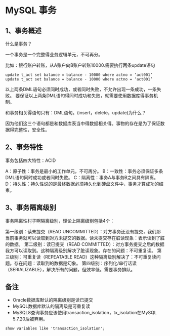 # MySQL 事务

## 1、事务概述

什么是事务？

一个事务是一个完整得业务逻辑单元，不可再分。

比如：银行账户转账，从A账户向B账户转账10000.需要执行两条update语句
```
update t_act set balance = balance - 10000 where actno = ‘act001’
update t_act set balance = balance - 10000 where actno = ‘act001’
```
以上两条DML语句必须同时成功，或者同时失败，不允许出现一条成功，一条失败。
要保证以上两条DML语句得同时成功和失败，就需要使用数据库得事务机制。

和事务相关得语句只有：DML语句。(insert，delete，update)为什么？

因为他们这三个语句都是和数据库表当中得数据相关得。事物的存在是为了保证数据得完整性，安全性。

## 2、事务特性

事务包括四大特性：ACID

A：原子性：事务是最小的工作单元，不可再分。
B：一致性：事务必须保证多条DML语句同时成功或者同时失败。
C：隔离性：事务A与事务B之间具有隔离。
D：持久性：持久性说的是最终数据必须持久化到硬盘文件中，事务才算成功的结束。

## 3、事务隔离级别

事务隔离性村子啊隔离级别，理论上隔离级别包括4个：

第一级别：读未提交（READ UNCOMMITTED）：对方事务还没有提交，我们那当前事务就可以读取到对方未提交的数据。读未提交存在脏读现象：表示读到了脏的数据。
第二级别：读已提交（READ COMMITTED）：对方事务提交之后的数据我方可以读取到。这种隔离级别解决了脏读现象。存在的问题：不可重复读。
第三级别：可重复读（REPEATABLE READ）这种隔离级别解决了：不可重复读问题。存在问题：读取到的数据是幻象。
第四级别：序列化/串行话读（SERIALIZABLE），解决所有的问题，但效率低。需要事务排队。

## 备注

- Oracle数据库默认的隔离级别是读已提交
- MySQL数据库默认的隔离级是可重复读
- MySQL8查询事务应该使用transaction_isolation，tx_isolation在MySQL 5.7.20后被弃用。

```
show variables like 'transaction_isolation';
```